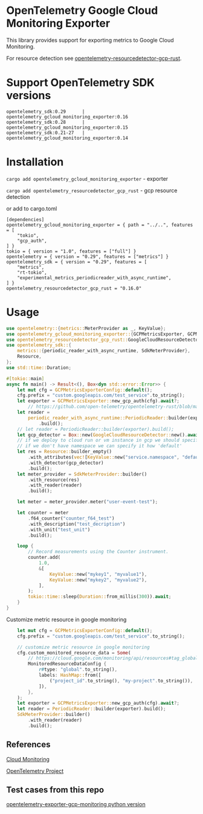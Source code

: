 # OpenTelemetry Google Cloud Monitoring Exporter

This library provides support for exporting metrics to Google Cloud Monitoring.

For resource detection see [opentelemetry-resourcedetector-gcp-rust](https://github.com/Sergo007/opentelemetry-resourcedetector-gcp-rust).

# Support OpenTelemetry SDK versions
`opentelemetry_sdk:0.29      | opentelemetry_gcloud_monitoring_exporter:0.16  `\
`opentelemetry_sdk:0.28      | opentelemetry_gcloud_monitoring_exporter:0.15  `\
`opentelemetry_sdk:0.21-27   | opentelemetry_gcloud_monitoring_exporter:0.14  `

# Installation
`cargo add opentelemetry_gcloud_monitoring_exporter` - exporter

`cargo add opentelemetry_resourcedetector_gcp_rust` - gcp resource detection 

or add to cargo.toml

```
[dependencies]
opentelemetry_gcloud_monitoring_exporter = { path = "../..", features = [
    "tokio",
    "gcp_auth",
] }
tokio = { version = "1.0", features = ["full"] }
opentelemetry = { version = "0.29", features = ["metrics"] }
opentelemetry_sdk = { version = "0.29", features = [
    "metrics",
    "rt-tokio",
    "experimental_metrics_periodicreader_with_async_runtime",
] }
opentelemetry_resourcedetector_gcp_rust = "0.16.0"
```

# Usage

```rust
use opentelemetry::{metrics::MeterProvider as _, KeyValue};
use opentelemetry_gcloud_monitoring_exporter::{GCPMetricsExporter, GCPMetricsExporterConfig};
use opentelemetry_resourcedetector_gcp_rust::GoogleCloudResourceDetector;
use opentelemetry_sdk::{
    metrics::{periodic_reader_with_async_runtime, SdkMeterProvider},
    Resource,
};
use std::time::Duration;

#[tokio::main]
async fn main() -> Result<(), Box<dyn std::error::Error>> {
    let mut cfg = GCPMetricsExporterConfig::default();
    cfg.prefix = "custom.googleapis.com/test_service".to_string();
    let exporter = GCPMetricsExporter::new_gcp_auth(cfg).await?;
        // https://github.com/open-telemetry/opentelemetry-rust/blob/main/opentelemetry-sdk/CHANGELOG.md#0280
    let reader =
        periodic_reader_with_async_runtime::PeriodicReader::builder(exporter, runtime::Tokio)
            .build();
    // let reader = PeriodicReader::builder(exporter).build();
    let gcp_detector = Box::new(GoogleCloudResourceDetector::new().await);
    // if we deploy to cloud run or vm instance in gcp we should specify namespace
    // if we don't have namespace we can specify it how 'default'
    let res = Resource::builder_empty()
        .with_attributes(vec![KeyValue::new("service.namespace", "default")])
        .with_detector(gcp_detector)
        .build();
    let meter_provider = SdkMeterProvider::builder()
        .with_resource(res)
        .with_reader(reader)
        .build();

    let meter = meter_provider.meter("user-event-test");

    let counter = meter
        .f64_counter("counter_f64_test")
        .with_description("test_decription")
        .with_unit("test_unit")
        .build();

    loop {
        // Record measurements using the Counter instrument.
        counter.add(
            1.0,
            &[
                KeyValue::new("mykey1", "myvalue1"),
                KeyValue::new("mykey2", "myvalue2"),
            ],
        );
        tokio::time::sleep(Duration::from_millis(300)).await;
    }
}

```

Customize metric resource in google monitoring
```rust
    let mut cfg = GCPMetricsExporterConfig::default();
    cfg.prefix = "custom.googleapis.com/test_service".to_string();

    // customize metric resource in google monitoring
    cfg.custom_monitored_resource_data = Some(
        // https://cloud.google.com/monitoring/api/resources#tag_global
        MonitoredResourceDataConfig {
            r#type: "global".to_string(),
            labels: HashMap::from([
                ("project_id".to_string(), "my-project".to_string()),
            ]),
        },
    );
    let exporter = GCPMetricsExporter::new_gcp_auth(cfg).await?;
    let reader = PeriodicReader::builder(exporter).build();
    SdkMeterProvider::builder()
        .with_reader(reader)
        .build();
```

## References

[Cloud Monitoring](https://cloud.google.com/monitoring)

[OpenTelemetry Project](https://opentelemetry.io/)


## Test cases from this repo
[opentelemetry-exporter-gcp-monitoring python version](https://github.com/GoogleCloudPlatform/opentelemetry-operations-python/tree/main/opentelemetry-exporter-gcp-monitoring)
